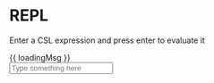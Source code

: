 # REPL

Enter a CSL expression and press enter to evaluate it

<div class="relative">
    <div v-if="loadingMsg" class="absolute top-0 bottom-0 left-0 right-0 flex justify-center items-center bg-opacity-75 bg-gray-700 text-white text-2xl">
        {{ loadingMsg }}
    </div>
    <div class="h-64 overflow-y-scroll" ref="logWrapper">
        <LogPane :logs="logs" />
    </div>
    <input 
        type="text" 
        placeholder="Type something here" 
        v-model="replInput" 
        class="bg-gray-700 w-full p-1 text-white text-lg border-0 outline-none" 
        @keydown.enter="execute"
        @keydown.up="upHistory"
        @keydown.down="downHistory" />
</div>

<style>
@import 'conductorr-lib/dist/style.css';
</style>

<script>
import { DateTime } from "luxon";
import { LogPane } from 'conductorr-lib'

export default {
    data() {
        return {
            replInput: '',
            logs: [],
            history: [],
            historyIndex: 0,
            loadingMsg: "Loading CSL WebAssembly module...",
            lastRetryTime: new Date().getTime(),
        }
    },
    components: {
        LogPane
    },
    methods: {
        initCSL() {
            let go = new Go();

            if (typeof WebAssembly === "object"
             && typeof WebAssembly.instantiateStreaming === "function") {
                WebAssembly.instantiateStreaming(
                    fetch("/csl.wasm"),
                    go.importObject
                ).then(async (result) => {
                    this.loadingMsg = ""
                    await go.run(result.instance);
                    const now = new Date().getTime()
                    if (now - this.lastRetryTime > 2000) {
                        this.initCSL();
                    } else {
                        this.loadingMsg = "Time since last WebAssembly initialization attempt is less than the minimum of 20 seconds. Refresh the page to reattempt initialization"
                    }
                }).catch(() => {
                    this.loadingMsg = "Error downloading WebAssembly module"
                })
            } else {
                this.loadingMsg = "WebAssembly is not supported by your browser"
            }
        },
        upHistory() {
            if(this.historyIndex > 0) {
                this.historyIndex --;
            }
            this.replInput = this.history[this.historyIndex];
        },
        downHistory() {
            if(this.historyIndex <= this.history.length - 1) {
                this.historyIndex ++;
            } 
            if (this.historyIndex == this.history.length) {
                this.replInput = ''
            } else {
                this.replInput = this.history[this.historyIndex];
            }
        },
        execute() {
            if(this.history[this.history.length - 1] != this.replInput) {
                this.history.push(this.replInput);
            }
            this.historyIndex = this.history.length;
            this.pushOutput(this.replInput, "default", "italic")
            Execute(this.replInput, (ok, err, result) => {
                this.replInput = '';
                if (!ok) {
                    this.pushOutput("Execution error: " + err, "danger", "bold");
                } else if (result || result === 0 || result === false) {
                    console.log(result);
                    this.pushOutput(result, "success", "bold");
                } else {
                    this.pushOutput("null", "warning", "bold");
                }
            });
        },
        pushOutput(msg, variant, decoration) {
            const output = {
                msg,
                variant,
                decoration,
                timestamp: DateTime.now(),
            };
            this.logs.push(output);
        },
    },
    mounted() {
        this.initCSL();
    },
    watch: {
        logs: {
            handler: function(){
                this.$nextTick(() => {
                    this.$refs.logWrapper.scrollTop = this.$refs.logWrapper.scrollHeight;
                })
            },
            deep: true
        }
    }
}
</script>
